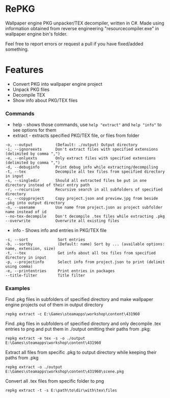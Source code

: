 # RePKG
Wallpaper engine PKG unpacker/TEX decompiler, written in C#.
Made using information obtained from reverse engineering "resourcecompiler.exe" in wallpaper engine bin's folder.

Feel free to report errors or request a pull if you have fixed/added something.

# Features
- Convert PKG into wallpaper engine project
- Unpack PKG files
- Decompile TEX
- Show info about PKG/TEX files

### Commands
- help - shows those commands, use `help "extract"` and `help "info"` to see options for them
- extract - extracts specified PKG/TEX file, or files from folder
```
-o, --output          (Default: ./output) Output directory
-i, --ignoreexts      Don't extract files with specified extensions (delimited by comma ",")
-e, --onlyexts        Only extract files with specified extensions (delimited by comma ",")
-d, --debuginfo       Print debug info while extracting/decompiling
-t, --tex             Decompile all tex files from specified directory in input
-s, --singledir       Should all extracted files be put in one directory instead of their entry path
-r, --recursive       Recursive search in all subfolders of specified directory
-c, --copyproject     Copy project.json and preview.jpg from beside .pkg into output directory
-n, --usename         Use name from project.json as project subfolder name instead of id
--no-tex-decompile    Don't decompile .tex files while extracting .pkg
--overwrite           Overwrite all existing files
```
 - info - Shows info and entries in PKG/TEX file
```
-s, --sort             Sort entries
-b, --sortby           (Default: name) Sort by ... (available options: name, extension, size)
-t, --tex              Get info about all tex files from specified directory in input
-p, --projectinfo      Select info from project.json to print (delimit using comma)
-e, --printentries     Print entries in packages
--title-filter         Title filter
```
 
### Examples
Find .pkg files in subfolders of specified directory and make wallpaper engine projects out of them in output directory
```
repkg extract -c E:\Games\steamapps\workshop\content\431960
```
Find .pkg files in subfolders of specified directory and only decompile .tex entries to png and put them in ./output omitting their paths from .pkg:
```
repkg extract -e tex -s -o ./output E:\Games\steamapps\workshop\content\431960
```
Extract all files from specific .pkg to output directory while keeping their paths from .pkg
```
repkg extract -o ./output E:\Games\steamapps\workshop\content\431960\scene.pkg
```
Convert all .tex files from specific folder to png
```
repkg extract -t -s E:\path\to\dir\with\tex\files
```